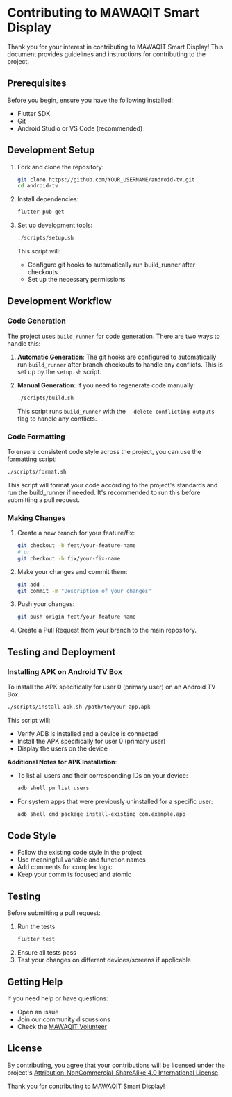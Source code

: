 # Contributing to MAWAQIT Smart Display

Thank you for your interest in contributing to MAWAQIT Smart Display! This document provides guidelines and instructions for contributing to the project.

## Prerequisites

Before you begin, ensure you have the following installed:
- Flutter SDK
- Git
- Android Studio or VS Code (recommended)

## Development Setup

1. Fork and clone the repository:
   ```bash
   git clone https://github.com/YOUR_USERNAME/android-tv.git
   cd android-tv
   ```

2. Install dependencies:
   ```bash
   flutter pub get
   ```

3. Set up development tools:
   ```bash
   ./scripts/setup.sh
   ```
   This script will:
   - Configure git hooks to automatically run build_runner after checkouts
   - Set up the necessary permissions

## Development Workflow

### Code Generation
The project uses `build_runner` for code generation. There are two ways to handle this:

1. **Automatic Generation**: The git hooks are configured to automatically run `build_runner` after branch checkouts to handle any conflicts. This is set up by the `setup.sh` script.

2. **Manual Generation**: If you need to regenerate code manually:
   ```bash
   ./scripts/build.sh
   ```
   This script runs `build_runner` with the `--delete-conflicting-outputs` flag to handle any conflicts.

### Code Formatting

To ensure consistent code style across the project, you can use the formatting script:

```bash
./scripts/format.sh
```

This script will format your code according to the project's standards and run the build_runner if needed. It's recommended to run this before submitting a pull request.

### Making Changes

1. Create a new branch for your feature/fix:
   ```bash
   git checkout -b feat/your-feature-name
   # or
   git checkout -b fix/your-fix-name
   ```

2. Make your changes and commit them:
   ```bash
   git add .
   git commit -m "Description of your changes"
   ```

3. Push your changes:
   ```bash
   git push origin feat/your-feature-name
   ```

4. Create a Pull Request from your branch to the main repository.

## Testing and Deployment

### Installing APK on Android TV Box

To install the APK specifically for user 0 (primary user) on an Android TV Box:

```bash
./scripts/install_apk.sh /path/to/your-app.apk
```

This script will:
- Verify ADB is installed and a device is connected
- Install the APK specifically for user 0 (primary user)
- Display the users on the device

**Additional Notes for APK Installation**:

- To list all users and their corresponding IDs on your device:
  ```bash
  adb shell pm list users
  ```

- For system apps that were previously uninstalled for a specific user:
  ```bash
  adb shell cmd package install-existing com.example.app
  ```

## Code Style

- Follow the existing code style in the project
- Use meaningful variable and function names
- Add comments for complex logic
- Keep your commits focused and atomic

## Testing

Before submitting a pull request:
1. Run the tests:
   ```bash
   flutter test
   ```
2. Ensure all tests pass
3. Test your changes on different devices/screens if applicable

## Getting Help

If you need help or have questions:
- Open an issue
- Join our community discussions
- Check the [MAWAQIT Volunteer](https://volunteer.mawaqit.net)

## License

By contributing, you agree that your contributions will be licensed under the project's [Attribution-NonCommercial-ShareAlike 4.0 International License](http://creativecommons.org/licenses/by-nc-sa/4.0/).

Thank you for contributing to MAWAQIT Smart Display! 
